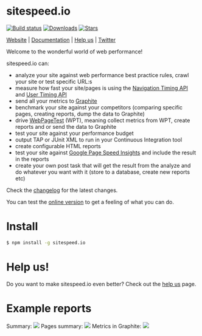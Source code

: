 # sitespeed.io

[![Build status][travis-image]][travis-url]
[![Downloads][downloads-image]][downloads-url]
[![Stars][stars-image]][stars-url]

[Website](https://www.sitespeed.io) | [Documentation](https://www.sitespeed.io/documentation/) | [Help us](https://github.com/sitespeedio/sitespeed.io/blob/master/HELP.md) | [Twitter](https://twitter.com/SiteSpeedio)

Welcome to the wonderful world of web performance!

sitespeed.io can:
* analyze your site against web performance best practice rules, crawl your site or test specific URL:s
* measure how fast your site/pages is using the [Navigation Timing API](http://www.w3.org/TR/navigation-timing/) and [User Timing API](http://www.w3.org/TR/user-timing/)
* send all your metrics to [Graphite](http://graphite.wikidot.com)
* benchmark your site against your competitors (comparing specific pages, creating reports, dump the data to Graphite)
* drive [WebPageTest](http://www.webpagetest.org) (WPT), meaning collect metrics from WPT, create reports and or
send the data to Graphite
* test your site against your performance budget
* output TAP or JUnit XML to run in your Continuous Integration tool
* create configurable HTML reports
* test your site against [Google Page Speed Insights](https://developers.google.com/speed/pagespeed/insights/) and include the result in the reports
* create your own post task that will get the result from the analyze and do whatever you want with it (store to a database, create new reports etc)

Check the [changelog](CHANGELOG.md) for the latest changes.

You can test the [online version](https://run.sitespeed.io/) to get a feeling of what you can do.

Install
=============
```bash
$ npm install -g sitespeed.io
```

Help us!
=============
Do you want to make sitespeed.io even better? Check out the [help us](HELP.md) page.

Example reports
=============
Summary:
<img src="https://raw.githubusercontent.com/sitespeedio/sitespeed.io/master/doc/3.0-summary2.png">
Pages summary:
<img src="https://raw.githubusercontent.com/sitespeedio/sitespeed.io/master/doc/3.0-pages.png">
Metrics in Graphite:
<img src="https://raw.githubusercontent.com/sitespeedio/sitespeed.io/master/doc/3.0-grafana-timing-metrics.png">

[travis-image]: https://img.shields.io/travis/sitespeedio/sitespeed.io.svg?style=flat-square
[travis-url]: https://travis-ci.org/sitespeedio/sitespeed.io
[stars-url]: https://github.com/sitespeedio/sitespeed.io/stargazers
[stars-image]: https://img.shields.io/github/stars/sitespeedio/sitespeed.io.svg?style=flat-square
[downloads-image]: http://img.shields.io/npm/dm/sitespeed.io.svg?style=flat-square
[downloads-url]: https://npmjs.org/package/sitespeed.io
